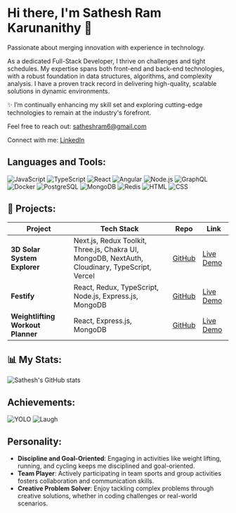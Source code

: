 # Hi there, I'm Sathesh Ram Karunanithy 👋

Passionate about merging innovation with experience in technology.

As a dedicated Full-Stack Developer, I thrive on challenges and tight schedules. My expertise spans both front-end and back-end technologies, with a robust foundation in data structures, algorithms, and complexity analysis. I have a proven track record in delivering high-quality, scalable solutions in dynamic environments. 

✨ I’m continually enhancing my skill set and exploring cutting-edge technologies to remain at the industry's forefront.

Feel free to reach out: satheshram6@gmail.com

Connect with me:
[LinkedIn](https://www.linkedin.com/in/sathesh-ram-karunanithy)

## Languages and Tools:
![JavaScript](https://img.shields.io/badge/-JavaScript-black?style=flat-square&logo=javascript)
![TypeScript](https://img.shields.io/badge/-TypeScript-black?style=flat-square&logo=typescript)
![React](https://img.shields.io/badge/-React-black?style=flat-square&logo=react)
![Angular](https://img.shields.io/badge/-Angular-black?style=flat-square&logo=angular)
![Node.js](https://img.shields.io/badge/-Node.js-black?style=flat-square&logo=Node.js)
![GraphQL](https://img.shields.io/badge/-GraphQL-black?style=flat-square&logo=graphql)
![Docker](https://img.shields.io/badge/-Docker-black?style=flat-square&logo=docker)
![PostgreSQL](https://img.shields.io/badge/-PostgreSQL-black?style=flat-square&logo=postgresql)
![MongoDB](https://img.shields.io/badge/-MongoDB-black?style=flat-square&logo=mongodb)
![Redis](https://img.shields.io/badge/-Redis-black?style=flat-square&logo=redis)
![HTML](https://img.shields.io/badge/-HTML-black?style=flat-square&logo=html5)
![CSS](https://img.shields.io/badge/-CSS-black?style=flat-square&logo=css3)

## 🚀 Projects:
| Project | Tech Stack | Repo | Link |
| --- | --- | --- | --- |
| **3D Solar System Explorer** | Next.js, Redux Toolkit, Three.js, Chakra UI, MongoDB, NextAuth, Cloudinary, TypeScript, Vercel | [GitHub]([https://github.com/Sathesh-Ram/job-search](https://github.com/langedoc/3D-solar-system-explorer)) | [Live Demo](#) |
| **Festify** | React, Redux, TypeScript, Node.js, Express.js, MongoDB | [GitHub](https://github.com/Sathesh-Ram/Festival-Explorer-by-Jason-Wong--with-Timon-Sejbuk) | [Live Demo](#) |
| **Weightlifting Workout Planner** | React, Express.js, MongoDB | [GitHub](https://github.com/Sathesh-Ram/Workout-Tracker-App) | [Live Demo](#) |

## 📊 My Stats:
![Sathesh's GitHub stats](https://github-readme-stats.vercel.app/api?username=Sathesh-Ram&show_icons=true&theme=radical)

<!-- Optional: Add more stats like streak and top languages -->
<!--
![GitHub Streak](https://github-readme-streak-stats.herokuapp.com/?user=Sathesh-Ram&theme=dark)
![Top Languages](https://github-readme-stats.vercel.app/api/top-langs/?username=Sathesh-Ram&layout=compact&theme=dark)
-->

## Achievements:
![YOLO](https://img.shields.io/badge/-YOLO-black?style=flat-square&logo=yolo)
![Laugh](https://img.shields.io/badge/-Laugh-black?style=flat-square&logo=laugh)

## Personality:
- **Discipline and Goal-Oriented**: Engaging in activities like weight lifting, running, and cycling keeps me disciplined and goal-oriented.
- **Team Player**: Actively participating in team sports and group activities fosters collaboration and communication skills.
- **Creative Problem Solver**: Enjoy tackling complex problems through creative solutions, whether in coding challenges or real-world scenarios.
